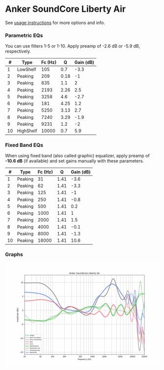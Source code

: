 # Anker SoundCore Liberty Air
See [usage instructions](https://github.com/jaakkopasanen/AutoEq#usage) for more options and info.

### Parametric EQs
You can use filters 1-5 or 1-10. Apply preamp of -2.6 dB or -5.9 dB, respectively.

|   # | Type      |   Fc (Hz) |    Q |   Gain (dB) |
|-----|-----------|-----------|------|-------------|
|   1 | LowShelf  |       105 | 0.7  |        -3.3 |
|   2 | Peaking   |       209 | 0.18 |        -1   |
|   3 | Peaking   |       835 | 1.1  |         2   |
|   4 | Peaking   |      2193 | 2.26 |         2.5 |
|   5 | Peaking   |      3258 | 4.6  |        -2.7 |
|   6 | Peaking   |       181 | 4.25 |         1.2 |
|   7 | Peaking   |      5250 | 3.13 |         2.7 |
|   8 | Peaking   |      7240 | 3.29 |        -1.9 |
|   9 | Peaking   |      9231 | 1.2  |        -2   |
|  10 | HighShelf |     10000 | 0.7  |         5.9 |

### Fixed Band EQs
When using fixed band (also called graphic) equalizer, apply preamp of **-10.6 dB** (if available) and set gains manually with these parameters.

|   # | Type    |   Fc (Hz) |    Q |   Gain (dB) |
|-----|---------|-----------|------|-------------|
|   1 | Peaking |        31 | 1.41 |        -3.6 |
|   2 | Peaking |        62 | 1.41 |        -3.3 |
|   3 | Peaking |       125 | 1.41 |        -1   |
|   4 | Peaking |       250 | 1.41 |        -0.8 |
|   5 | Peaking |       500 | 1.41 |         0.2 |
|   6 | Peaking |      1000 | 1.41 |         1   |
|   7 | Peaking |      2000 | 1.41 |         1.5 |
|   8 | Peaking |      4000 | 1.41 |        -0.1 |
|   9 | Peaking |      8000 | 1.41 |        -1.3 |
|  10 | Peaking |     16000 | 1.41 |        10.6 |

### Graphs
![](./Anker%20SoundCore%20Liberty%20Air.png)
